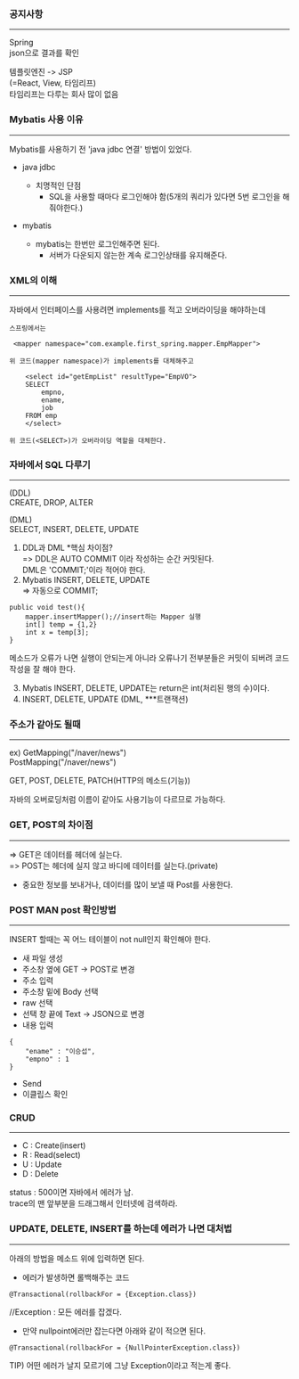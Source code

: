 ### 공지사항

---

Spring  
json으로 결과를 확인

템플릿엔진 -> JSP  
(=React, View, 타임리프)  
타임리프는 다루는 회사 많이 없음

### Mybatis 사용 이유

---

Mybatis를 사용하기 전 'java jdbc 연결' 방법이 있었다.

- java jdbc

  - 치명적인 단점
    - SQL을 사용할 때마다 로그인해야 함(5개의 쿼리가 있다면 5번 로그인을 해줘야한다.)

- mybatis

  - mybatis는 한번만 로그인해주면 된다.
    - 서버가 다운되지 않는한 계속 로그인상태를 유지해준다.

### XML의 이해

---

자바에서 인터페이스를 사용려면 implements를 적고 오버라이딩을 해야하는데

```
스프링에서는

 <mapper namespace="com.example.first_spring.mapper.EmpMapper">

위 코드(mapper namespace)가 implements를 대체해주고

	<select id="getEmpList" resultType="EmpVO">
	SELECT
		empno,
		ename,
		job
	FROM emp
	</select>

위 코드(<SELECT>)가 오버라이딩 역할을 대체한다.
```

### 자바에서 SQL 다루기

---

(DDL)  
CREATE, DROP, ALTER

(DML)  
SELECT, INSERT, DELETE, UPDATE

1. DDL과 DML \*핵심 차이점?  
   => DDL은 AUTO COMMIT 이라 작성하는 순간 커밋된다.  
    DML은 'COMMIT;'이라 적어야 한다.
2. Mybatis INSERT, DELETE, UPDATE  
   => 자동으로 COMMIT;

```
public void test(){
    mapper.insertMapper();//insert하는 Mapper 실행
    int[] temp = {1,2}
    int x = temp[3];
}
```

메소드가 오류가 나면 실행이 안되는게 아니라
오류나기 전부분들은 커밋이 되버려 코드 작성을 잘 해야 한다.

3. Mybatis INSERT, DELETE, UPDATE는 return은 int(처리된 행의 수)이다.
4. INSERT, DELETE, UPDATE (DML, \*\*\*트랜잭션)

### 주소가 같아도 될때

---

ex) GetMapping("/naver/news")  
PostMapping("/naver/news")

GET, POST, DELETE, PATCH(HTTP의 메소드(기능))

자바의 오버로딩처럼 이름이 같아도 사용기능이 다르므로 가능하다.

### GET, POST의 차이점

---

=> GET은 데이터를 헤더에 실는다.  
=> POST는 헤더에 실지 않고 바디에 데이터를 실는다.(private)

- 중요한 정보를 보내거나, 데이터를 많이 보낼 때 Post를 사용한다.

### POST MAN post 확인방법

---

INSERT 할때는 꼭 어느 테이블이 not null인지 확인해야 한다.

- 새 파일 생성
- 주소창 옆에 GET -> POST로 변경
- 주소 입력
- 주소창 밑에 Body 선택
- raw 선택
- 선택 창 끝에 Text -> JSON으로 변경
- 내용 입력

```
{
    "ename" : "이승섭",
    "empno" : 1
}
```

- Send
- 이클립스 확인

### CRUD

---

- C : Create(insert)
- R : Read(select)
- U : Update
- D : Delete

status : 500이면 자바에서 에러가 남.  
trace의 맨 앞부분을 드래그해서 인터넷에 검색하라.

### UPDATE, DELETE, INSERT를 하는데 에러가 나면 대처법

---

아래의 방법을 메소드 위에 입력하면 된다.

- 에러가 발생하면 롤백해주는 코드

```
@Transactional(rollbackFor = {Exception.class})
```

//Exception : 모든 에러를 잡겠다.

- 만약 nullpoint에러만 잡는다면 아래와 같이 적으면 된다.

```
@Transactional(rollbackFor = {NullPointerException.class})
```

TIP) 어떤 에러가 날지 모르기에 그냥 Exception이라고 적는게 좋다.
